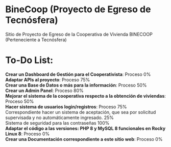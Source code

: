 # BineCoop (Proyecto de Egreso de Tecnósfera)
Sitio de Proyecto de Egreso de la Cooperativa de Vivienda BINECOOP (Perteneciente a Tecnósfera)


# To-Do List:
**Crear un Dashboard de Gestión para el Cooperativista**: Proceso 0%<br>
**Adaptar APIs al proyecto**: Proceso 75%<br>
**Crear una Base de Datos o más para la información**: Proceso 50%<br>
**Crear un Admin Panel**: Proceso 80%<br>
**Mejorar el sistema de la cooperativa respecto a la obtención de viviendas**: Proceso 50%<br>
**Hacer sistema de usuarios login/registros**: Proceso 75%<br>
   Correspondiente hacer un sistema de aceptación, que sea por solicitud supervisada y no automáticamente ingresado. 25% <br> 
   Sistema de seguridad para las contraseñas 100% <br>
**Adaptar el código a las versiones: PHP 8 y MySQL 8 funcionales en Rocky Linux 8**: Proceso 0%<br>
**Crear una Documentación correspondiente a este sitio web**: Proceso 0%<br>
